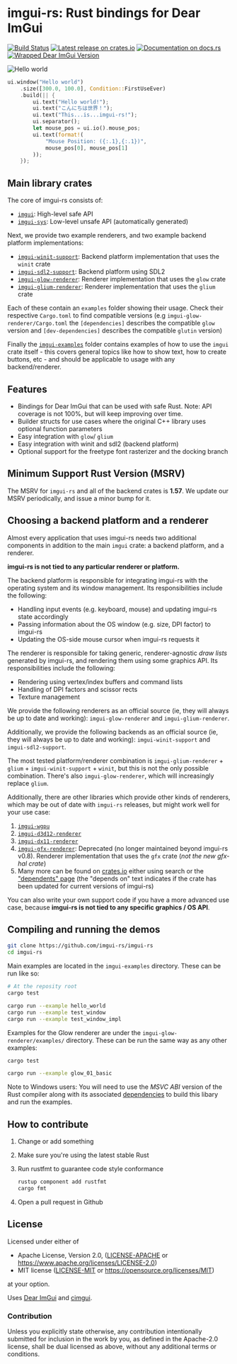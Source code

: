 # imgui-rs: Rust bindings for Dear ImGui

[![Build Status](https://github.com/imgui-rs/imgui-rs/workflows/ci/badge.svg)](https://github.com/imgui-rs/imgui-rs/actions)
[![Latest release on crates.io](https://img.shields.io/crates/v/imgui.svg)](https://crates.io/crates/imgui)
[![Documentation on docs.rs](https://docs.rs/imgui/badge.svg)](https://docs.rs/imgui)
[![Wrapped Dear ImGui Version](https://img.shields.io/badge/Dear%20ImGui%20Version-1.86.0-blue.svg)](https://github.com/ocornut/imgui)

![Hello world](hello_world.png)

```rust
ui.window("Hello world")
    .size([300.0, 100.0], Condition::FirstUseEver)
    .build(|| {
        ui.text("Hello world!");
        ui.text("こんにちは世界！");
        ui.text("This...is...imgui-rs!");
        ui.separator();
        let mouse_pos = ui.io().mouse_pos;
        ui.text(format!(
            "Mouse Position: ({:.1},{:.1})",
            mouse_pos[0], mouse_pos[1]
        ));
    });
```

## Main library crates

The core of imgui-rs consists of:

- [`imgui`](./imgui): High-level safe API
- [`imgui-sys`](./imgui-sys): Low-level unsafe API (automatically generated)

Next, we provide two example renderers, and two example backend platform implementations:

- [`imgui-winit-support`](./imgui-winit-support): Backend platform implementation that uses the `winit` crate
- [`imgui-sdl2-support`](./imgui-sdl2-support): Backend platform using SDL2
- [`imgui-glow-renderer`](./imgui-glow-renderer): Renderer implementation that uses the `glow` crate
- [`imgui-glium-renderer`](./imgui-glium-renderer): Renderer implementation that uses the `glium` crate

Each of these contain an `examples` folder showing their usage. Check
their respective `Cargo.toml` to find compatible versions (e.g
`imgui-glow-renderer/Cargo.toml` the `[dependencies]` describes the
compatible `glow` version and `[dev-dependencies]` describes the
compatible `glutin` version)

Finally the [`imgui-examples`](./imgui-examples) folder contains
examples of how to use the `imgui` crate itself - this covers general
topics like how to show text, how to create buttons, etc - and should
be applicable to usage with any backend/renderer.

## Features

- Bindings for Dear ImGui that can be used with safe Rust. Note: API coverage
  is not 100%, but will keep improving over time.
- Builder structs for use cases where the original C++ library uses optional
  function parameters
- Easy integration with `glow`/ `glium`
- Easy integration with winit and sdl2 (backend platform)
- Optional support for the freetype font rasterizer and the docking branch

## Minimum Support Rust Version (MSRV)

The MSRV for `imgui-rs` and all of the backend crates is **1.57**. We update our MSRV periodically, and issue a minor bump for it.

## Choosing a backend platform and a renderer

Almost every application that uses imgui-rs needs two additional components in
addition to the main `imgui` crate: a backend platform, and a renderer.

**imgui-rs is not tied to any particular renderer or platform.**

The backend platform is responsible for integrating imgui-rs with the operating
system and its window management. Its responsibilities include the following:

- Handling input events (e.g. keyboard, mouse) and updating imgui-rs state
  accordingly
- Passing information about the OS window (e.g. size, DPI factor) to imgui-rs
- Updating the OS-side mouse cursor when imgui-rs requests it

The renderer is responsible for taking generic, renderer-agnostic _draw lists_
generated by imgui-rs, and rendering them using some graphics API. Its
responsibilities include the following:

- Rendering using vertex/index buffers and command lists
- Handling of DPI factors and scissor rects
- Texture management

We provide the following renderers as an official source (ie, they will always be up to date and working): `imgui-glow-renderer` and `imgui-glium-renderer`.

Additionally, we provide the following backends as an official source (ie, they will always be up to date and working): `imgui-winit-support` and `imgui-sdl2-support`.

The most tested platform/renderer combination is `imgui-glium-renderer` +
 `glium` + `imgui-winit-support` + `winit`, but this is not the only possible
 combination. There's also `imgui-glow-renderer`, which will increasingly replace
`glium`.

Additionally, there are other libraries which provide other kinds of renderers, which may be out of date with `imgui-rs` releases, but might work well for your use case:

 1. [`imgui-wgpu`](https://github.com/Yatekii/imgui-wgpu-rs)
 2. [`imgui-d3d12-renderer`](https://github.com/curldivergence/imgui-d3d12-renderer)
 3. [`imgui-dx11-renderer`](https://github.com/veykril/imgui-dx11-renderer)
 4. [`imgui-gfx-renderer`](https://github.com/imgui-rs/imgui-gfx-renderer): Deprecated (no longer maintained beyond imgui-rs v0.8). Renderer implementation that uses the `gfx` crate (_not the new gfx-hal crate_)
 5. Many more can be found on [crates.io](https://crates.io) either using search or the ["dependents" page](https://crates.io/crates/imgui/reverse_dependencies) (the "depends on" text indicates if the crate has been updated for current versions of imgui-rs)


You can also write your own support code if you have a more advanced use case, because **imgui-rs is not tied to any specific graphics / OS API**.

## Compiling and running the demos

```bash
git clone https://github.com/imgui-rs/imgui-rs
cd imgui-rs
```

Main examples are located in the `imgui-examples` directory. These can be run like so:

```bash
# At the reposity root
cargo test

cargo run --example hello_world
cargo run --example test_window
cargo run --example test_window_impl
```

Examples for the Glow renderer are under the `imgui-glow-renderer/examples/` directory.
These can be run the same way as any other examples:

```bash
cargo test

cargo run --example glow_01_basic
```

Note to Windows users: You will need to use the _MSVC ABI_ version of the Rust
compiler along with its associated
[dependencies](https://www.rust-lang.org/en-US/downloads.html#win-foot) to
build this libary and run the examples.

## How to contribute

1. Change or add something
2. Make sure you're using the latest stable Rust
3. Run rustfmt to guarantee code style conformance

   ```bash
   rustup component add rustfmt
   cargo fmt
   ```

4. Open a pull request in Github

## License

Licensed under either of

- Apache License, Version 2.0, ([LICENSE-APACHE](LICENSE-APACHE) or https://www.apache.org/licenses/LICENSE-2.0)
- MIT license ([LICENSE-MIT](LICENSE-MIT) or https://opensource.org/licenses/MIT)

at your option.

Uses [Dear ImGui](https://github.com/ocornut/imgui) and
[cimgui](https://github.com/cimgui/cimgui).

### Contribution

Unless you explicitly state otherwise, any contribution intentionally submitted
for inclusion in the work by you, as defined in the Apache-2.0 license, shall
be dual licensed as above, without any additional terms or conditions.
